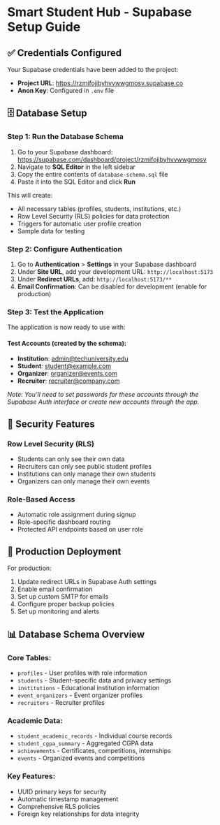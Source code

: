 # Smart Student Hub - Supabase Setup Guide

## ✅ Credentials Configured

Your Supabase credentials have been added to the project:
- **Project URL**: https://rzmifojibyhvvwwgmosv.supabase.co
- **Anon Key**: Configured in `.env` file

## 🗄️ Database Setup

### Step 1: Run the Database Schema

1. Go to your Supabase dashboard: https://supabase.com/dashboard/project/rzmifojibyhvvwwgmosv
2. Navigate to **SQL Editor** in the left sidebar
3. Copy the entire contents of `database-schema.sql` file
4. Paste it into the SQL Editor and click **Run**

This will create:
- All necessary tables (profiles, students, institutions, etc.)
- Row Level Security (RLS) policies for data protection
- Triggers for automatic user profile creation
- Sample data for testing

### Step 2: Configure Authentication

1. Go to **Authentication** > **Settings** in your Supabase dashboard
2. Under **Site URL**, add your development URL: `http://localhost:5173`
3. Under **Redirect URLs**, add: `http://localhost:5173/**`
4. **Email Confirmation**: Can be disabled for development (enable for production)

### Step 3: Test the Application

The application is now ready to use with:

#### Test Accounts (created by the schema):
- **Institution**: admin@techuniversity.edu
- **Student**: student@example.com  
- **Organizer**: organizer@events.com
- **Recruiter**: recruiter@company.com

*Note: You'll need to set passwords for these accounts through the Supabase Auth interface or create new accounts through the app.*

## 🔐 Security Features

### Row Level Security (RLS)
- Students can only see their own data
- Recruiters can only see public student profiles
- Institutions can only manage their own students
- Organizers can only manage their own events

### Role-Based Access
- Automatic role assignment during signup
- Role-specific dashboard routing
- Protected API endpoints based on user role

## 🚀 Production Deployment

For production:
1. Update redirect URLs in Supabase Auth settings
2. Enable email confirmation
3. Set up custom SMTP for emails
4. Configure proper backup policies
5. Set up monitoring and alerts

## 📊 Database Schema Overview

### Core Tables:
- `profiles` - User profiles with role information
- `students` - Student-specific data and privacy settings
- `institutions` - Educational institution information
- `event_organizers` - Event organizer profiles
- `recruiters` - Recruiter profiles

### Academic Data:
- `student_academic_records` - Individual course records
- `student_cgpa_summary` - Aggregated CGPA data
- `achievements` - Certificates, competitions, internships
- `events` - Organized events and competitions

### Key Features:
- UUID primary keys for security
- Automatic timestamp management
- Comprehensive RLS policies
- Foreign key relationships for data integrity